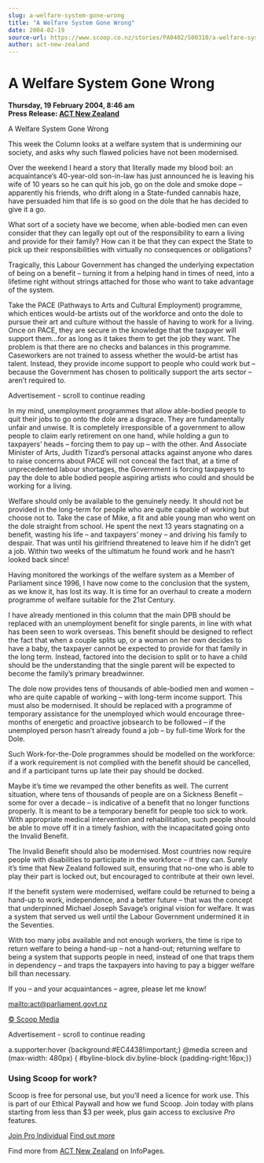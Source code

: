 ```yaml
---
slug: a-welfare-system-gone-wrong
title: "A Welfare System Gone Wrong"
date: 2004-02-19
source-url: https://www.scoop.co.nz/stories/PA0402/S00310/a-welfare-system-gone-wrong.htm
author: act-new-zealand
---
```

A Welfare System Gone Wrong
===========================

**Thursday, 19 February 2004, 8:46 am**  
**Press Release: [ACT New Zealand](https://info.scoop.co.nz/ACT_New_Zealand)**

  
A Welfare System Gone Wrong

This week the Column looks at a welfare system that is undermining our society, and asks why such flawed policies have not been modernised.

Over the weekend I heard a story that literally made my blood boil: an acquaintance’s 40-year-old son-in-law has just announced he is leaving his wife of 10 years so he can quit his job, go on the dole and smoke dope – apparently his friends, who drift along in a State-funded cannabis haze, have persuaded him that life is so good on the dole that he has decided to give it a go.

What sort of a society have we become, when able-bodied men can even consider that they can legally opt out of the responsibility to earn a living and provide for their family? How can it be that they can expect the State to pick up their responsibilities with virtually no consequences or obligations?

Tragically, this Labour Government has changed the underlying expectation of being on a benefit – turning it from a helping hand in times of need, into a lifetime right without strings attached for those who want to take advantage of the system.

Take the PACE (Pathways to Arts and Cultural Employment) programme, which entices would-be artists out of the workforce and onto the dole to pursue their art and culture without the hassle of having to work for a living. Once on PACE, they are secure in the knowledge that the taxpayer will support them…for as long as it takes them to get the job they want. The problem is that there are no checks and balances in this programme. Caseworkers are not trained to assess whether the would-be artist has talent. Instead, they provide income support to people who could work but – because the Government has chosen to politically support the arts sector – aren’t required to.

Advertisement - scroll to continue reading





In my mind, unemployment programmes that allow able-bodied people to quit their jobs to go onto the dole are a disgrace. They are fundamentally unfair and unwise. It is completely irresponsible of a government to allow people to claim early retirement on one hand, while holding a gun to taxpayers’ heads – forcing them to pay up – with the other. And Associate Minister of Arts, Judith Tizard’s personal attacks against anyone who dares to raise concerns about PACE will not conceal the fact that, at a time of unprecedented labour shortages, the Government is forcing taxpayers to pay the dole to able bodied people aspiring artists who could and should be working for a living.

Welfare should only be available to the genuinely needy. It should not be provided in the long-term for people who are quite capable of working but choose not to. Take the case of Mike, a fit and able young man who went on the dole straight from school. He spent the next 13 years stagnating on a benefit, wasting his life – and taxpayers’ money – and driving his family to despair. That was until his girlfriend threatened to leave him if he didn’t get a job. Within two weeks of the ultimatum he found work and he hasn’t looked back since!

Having monitored the workings of the welfare system as a Member of Parliament since 1996, I have now come to the conclusion that the system, as we know it, has lost its way. It is time for an overhaul to create a modern programme of welfare suitable for the 21st Century.

I have already mentioned in this column that the main DPB should be replaced with an unemployment benefit for single parents, in line with what has been seen to work overseas. This benefit should be designed to reflect the fact that when a couple splits up, or a woman on her own decides to have a baby, the taxpayer cannot be expected to provide for that family in the long term. Instead, factored into the decision to split or to have a child should be the understanding that the single parent will be expected to become the family’s primary breadwinner.

The dole now provides tens of thousands of able-bodied men and women – who are quite capable of working – with long-term income support. This must also be modernised. It should be replaced with a programme of temporary assistance for the unemployed which would encourage three-months of energetic and proactive jobsearch to be followed – if the unemployed person hasn’t already found a job – by full-time Work for the Dole.

Such Work-for-the-Dole programmes should be modelled on the workforce: if a work requirement is not complied with the benefit should be cancelled, and if a participant turns up late their pay should be docked.

Maybe it’s time we revamped the other benefits as well. The current situation, where tens of thousands of people are on a Sickness Benefit – some for over a decade – is indicative of a benefit that no longer functions properly. It is meant to be a temporary benefit for people too sick to work. With appropriate medical intervention and rehabilitation, such people should be able to move off it in a timely fashion, with the incapacitated going onto the Invalid Benefit.

The Invalid Benefit should also be modernised. Most countries now require people with disabilities to participate in the workforce – if they can. Surely it’s time that New Zealand followed suit, ensuring that no-one who is able to play their part is locked out, but encouraged to contribute at their own level.

If the benefit system were modernised, welfare could be returned to being a hand-up to work, independence, and a better future – that was the concept that underpinned Michael Joseph Savage’s original vision for welfare. It was a system that served us well until the Labour Government undermined it in the Seventies.

With too many jobs available and not enough workers, the time is ripe to return welfare to being a hand-up – not a hand-out; returning welfare to being a system that supports people in need, instead of one that traps them in dependency – and traps the taxpayers into having to pay a bigger welfare bill than necessary.

If you – and your acquaintances – agree, please let me know!

[mailto:act@parliament.govt.nz](mailto:act@parliament.govt.nz)  

[© Scoop Media](http://www.scoop.co.nz/about/terms.html)  

Advertisement - scroll to continue reading



a.supporter:hover {background:#EC4438!important;} @media screen and (max-width: 480px) { #byline-block div.byline-block {padding-right:16px;}}

### Using Scoop for work?

Scoop is free for personal use, but you’ll need a licence for work use. This is part of our Ethical Paywall and how we fund Scoop. Join today with plans starting from less than $3 per week, plus gain access to exclusive _Pro_ features.  
  
[Join Pro Individual](https://pro.scoop.co.nz/Individual/?from=ProIn24) [Find out more](https://pro.scoop.co.nz/using-scoop-for-work/?from=ProIn24)

Find more from [ACT New Zealand](https://info.scoop.co.nz/ACT_New_Zealand) on InfoPages.